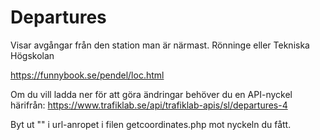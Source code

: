 # Departures
Visar avgångar från den station man är närmast. Rönninge eller Tekniska Högskolan

https://funnybook.se/pendel/loc.html

Om du vill ladda ner för att göra ändringar behöver du en API-nyckel härifrån: 
  https://www.trafiklab.se/api/trafiklab-apis/sl/departures-4

Byt ut "<DIN API NYCKEL>" i url-anropet i filen getcoordinates.php mot nyckeln du fått.
